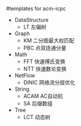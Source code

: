 #templates for acm-icpc

* DataStructure
	* LT 左偏树
* Graph
	* KM 二分图最大权匹配
	* PBC 点双连通分量
* Math
	* FFT 快速傅氏变换
	* NTT 快速数论变换
* NetFlow
	* DINIC 网络流分层优化
* String
	* ACAM AC自动机
	* SA 后缀数组
* Tree
	* LCT 动态树
